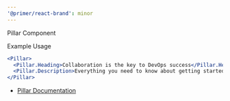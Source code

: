 ```yaml
---
'@primer/react-brand': minor
---
```


Pillar Component

Example Usage

```jsx live
<Pillar>
  <Pillar.Heading>Collaboration is the key to DevOps success</Pillar.Heading>
  <Pillar.Description>Everything you need to know about getting started with GitHub Actions.</Pillar.Description>
</Pillar>
```

- [Pillar Documentation](https://primer.style/brand/components/Pillar)

